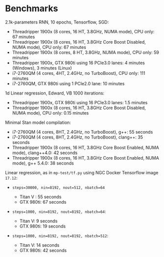 # Benchmarks

2.1k-parameters RNN, 10 epochs, Tensorflow, SGD:

- Threadripper 1900x (8 cores, 16 HT, 3.8GHz, NUMA mode), CPU only: 67 minutes
- Threadripper 1900x (8 cores, 16 HT, 3.8GHz Core Boost Disabled, NUMA mode), CPU only: 67 minutes
- Threadripper 1900x (8 cores, 8 HT, 3.8GHz, NUMA mode), CPU only: 59 minutes
- Threadripper 1900x, GTX 980ti using 16 PCIe3.0 lanes: 4 minutes (Windows), 3 minutes (Linux)
- i7-2760QM (4 cores, 4HT, 2.4GHz, no TurboBoost), CPU only: 111 minutes
- i7-2760QM, GTX 980ti using 1 PCIe2.0 lane: 10 minutes

1d Linear regression, Edward, VB 1000 iterations:

- Threadripper 1900x, GTX 980ti using 16 PCIe3.0 lanes: 1.5 minutes
- Threadripper 1900x (8 cores, 16 HT, 3.8GHz Core Boost Disabled, NUMA mode), CPU only: 0.15 minutes

Minimal Stan model compilation:

- i7-2760QM (4 cores, 8HT, 2.4GHz, no TurboBoost), g++: 55 seconds
- i7-2760QM (4 cores, 8HT, 2.4GHz, no TurboBoost), clang++: 35 seconds
- Threadripper 1900x (8 cores, 16 HT, 3.8GHz Core Boost Enabled, NUMA mode), clang++4.0: 42 seconds
- Threadripper 1900x (8 cores, 16 HT, 3.8GHz Core Boost Enabled, NUMA mode), g++ 5.4.0: 38 seconds

Linear regression, as in `mp-test/tf.py` using NGC Docker Tensorflow image `17.12`:

- `steps=30000, nin=8192, nout=512, nbatch=64`

  - Titan V : 55 seconds
  - GTX 980ti: 67 seconds
  
- `steps=1000, nin=8192, nout=8192, nbatch=64`:

  - Titan V: 9 seconds
  - GTX 980ti: 19 seconds

- `steps=1000, nin=8192, nout=8192, nbatch=512`:

  - Titan V: 14 seconds
  - GTX 980ti: 42 seconds
